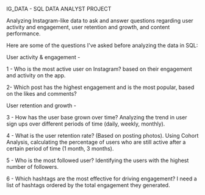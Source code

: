 IG_DATA - SQL DATA ANALYST PROJECT

Analyzing Instagram-like data to ask and answer questions regarding user activity and engagement, user retention and growth, and content performance.

Here are some of the questions I've asked before analyzing the data in SQL:

User activity & engagement -

1 - Who is the most active user on Instagram? based on their engagement and activity on the app.

2- Which post has the highest engagement and is the most popular, based on the likes and comments?

User retention and growth -

3 - How has the user base grown over time? Analyzing the trend in user sign ups over different periods of time (daily, weekly, monthly).

4 - What is the user retention rate? (Based on posting photos). Using Cohort Analysis, calculating the percentage of users who are still active after a certain period of time (1 month, 3 months).

5 - Who is the most followed user? Identifying the users with the highest number of followers.

6 - Which hashtags are the most effective for driving engagement? I need a list of hashtags ordered by the total engagement they generated.
